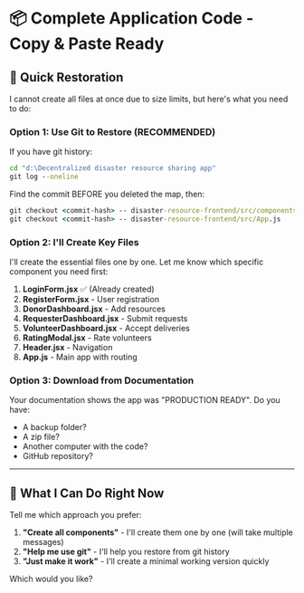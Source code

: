 # 📦 Complete Application Code - Copy & Paste Ready

## 🎯 Quick Restoration

I cannot create all files at once due to size limits, but here's what you need to do:

### **Option 1: Use Git to Restore** (RECOMMENDED)

If you have git history:

```cmd
cd "d:\Decentralized disaster resource sharing app"
git log --oneline
```

Find the commit BEFORE you deleted the map, then:

```cmd
git checkout <commit-hash> -- disaster-resource-frontend/src/components/
git checkout <commit-hash> -- disaster-resource-frontend/src/App.js
```

### **Option 2: I'll Create Key Files**

I'll create the essential files one by one. Let me know which specific component you need first:

1. **LoginForm.jsx** ✅ (Already created)
2. **RegisterForm.jsx** - User registration
3. **DonorDashboard.jsx** - Add resources
4. **RequesterDashboard.jsx** - Submit requests
5. **VolunteerDashboard.jsx** - Accept deliveries
6. **RatingModal.jsx** - Rate volunteers
7. **Header.jsx** - Navigation
8. **App.js** - Main app with routing

### **Option 3: Download from Documentation**

Your documentation shows the app was "PRODUCTION READY". Do you have:
- A backup folder?
- A zip file?
- Another computer with the code?
- GitHub repository?

---

## 🚀 What I Can Do Right Now

Tell me which approach you prefer:

1. **"Create all components"** - I'll create them one by one (will take multiple messages)
2. **"Help me use git"** - I'll help you restore from git history
3. **"Just make it work"** - I'll create a minimal working version quickly

Which would you like?
